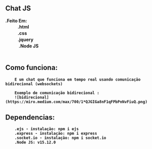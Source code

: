 ## <strong>Chat JS<strong>
<strong>.Feito Em: <br>
        ㅤㅤㅤ.html   <br>
        ㅤㅤㅤ.css    <br>
        ㅤㅤㅤ.jquery <br>
       ㅤㅤㅤ .Node JS
<br>
<br>
## <strong>Como funciona:</strong>
        E um chat que funciona em tempo real usando comunicação bidirecional (websockets)

        Exemplo de comunicação bidirecional :
        ![bidirecional](https://miro.medium.com/max/700/1*QJGIGa8nF1qFPbPnNvFiuQ.png)
## <strong>Dependencias:</strongs> 
        .ejs - instalação: npm i ejs
        .express - instalação: npm i express 
        .socket.io - instalação: npm i socket.io
        .Node JS: v15.12.0                  